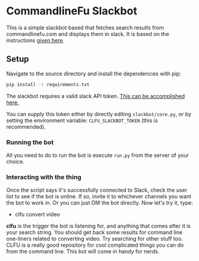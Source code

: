 # CommandlineFu Slackbot
This is a simple slackbot based that fetches search results from commandlinefu.com and displays them in slack.
It is based on the instructions [given here](https://www.fullstackpython.com/blog/build-first-slack-bot-python.html).

## Setup

Navigate to the source directory and install the dependencies with pip:

```bash
pip install -r requirements.txt
```

The slackbot requires a valid slack API token. [This can be accomplished here.](https://my.slack.com/services/new/bot)

You can supply this token either by directly editing `slackbot/core.py`, 
or by setting the environment variable: `CLFU_SLACKBOT_TOKEN` (this is recommended).

### Running the bot

All you need to do to run the bot is execute `run.py` from the server of your choice.

### Interacting with the thing
Once the script says it's successfully connected to Slack, check the user list to see if the 
bot is online. If so, invite it to whichever channels you want the bot to work in. Or 
you can just DM the bot directly. Now let's try it, type:

* clfu convert video

**clfu** is the trigger the bot is listening for, and anything that comes after 
it is your search string. You should get back some results for command line 
one-liners related to converting video. Try searching for other stuff too. CLFU is a 
really good repository for cool complicated things you can do from the command line. 
This bot will come in handy for nerds.
